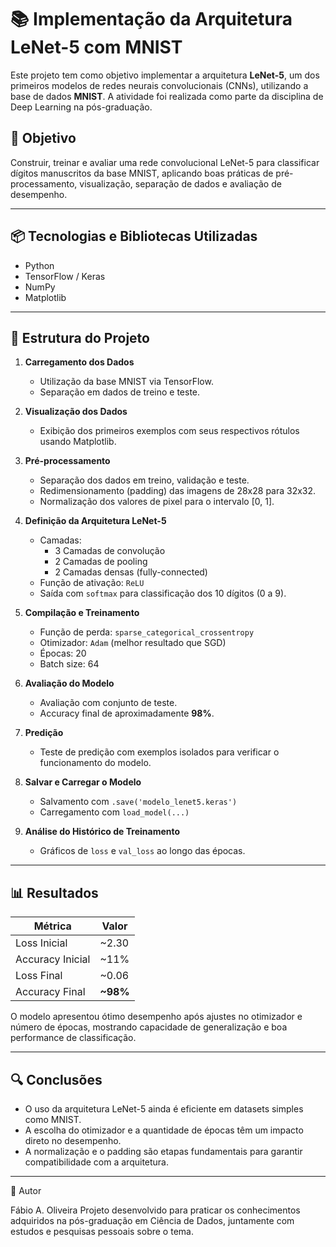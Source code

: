 # 📚 Implementação da Arquitetura LeNet-5 com MNIST

Este projeto tem como objetivo implementar a arquitetura **LeNet-5**, um dos primeiros modelos de redes neurais convolucionais (CNNs), utilizando a base de dados **MNIST**. A atividade foi realizada como parte da disciplina de Deep Learning na pós-graduação.

## 🧠 Objetivo

Construir, treinar e avaliar uma rede convolucional LeNet-5 para classificar dígitos manuscritos da base MNIST, aplicando boas práticas de pré-processamento, visualização, separação de dados e avaliação de desempenho.

---

## 📦 Tecnologias e Bibliotecas Utilizadas

- Python
- TensorFlow / Keras
- NumPy
- Matplotlib

---

## 📁 Estrutura do Projeto

1. **Carregamento dos Dados**
   - Utilização da base MNIST via TensorFlow.
   - Separação em dados de treino e teste.

2. **Visualização dos Dados**
   - Exibição dos primeiros exemplos com seus respectivos rótulos usando Matplotlib.

3. **Pré-processamento**
   - Separação dos dados em treino, validação e teste.
   - Redimensionamento (padding) das imagens de 28x28 para 32x32.
   - Normalização dos valores de pixel para o intervalo [0, 1].

4. **Definição da Arquitetura LeNet-5**
   - Camadas:
     - 3 Camadas de convolução
     - 2 Camadas de pooling
     - 2 Camadas densas (fully-connected)
   - Função de ativação: `ReLU`
   - Saída com `softmax` para classificação dos 10 dígitos (0 a 9).

5. **Compilação e Treinamento**
   - Função de perda: `sparse_categorical_crossentropy`
   - Otimizador: `Adam` (melhor resultado que SGD)
   - Épocas: 20
   - Batch size: 64

6. **Avaliação do Modelo**
   - Avaliação com conjunto de teste.
   - Accuracy final de aproximadamente **98%**.

7. **Predição**
   - Teste de predição com exemplos isolados para verificar o funcionamento do modelo.

8. **Salvar e Carregar o Modelo**
   - Salvamento com `.save('modelo_lenet5.keras')`
   - Carregamento com `load_model(...)`

9. **Análise do Histórico de Treinamento**
   - Gráficos de `loss` e `val_loss` ao longo das épocas.

---

## 📊 Resultados

| Métrica        | Valor           |
|----------------|-----------------|
| Loss Inicial   | ~2.30           |
| Accuracy Inicial | ~11%           |
| Loss Final     | ~0.06           |
| Accuracy Final | **~98%**        |

O modelo apresentou ótimo desempenho após ajustes no otimizador e número de épocas, mostrando capacidade de generalização e boa performance de classificação.

---

## 🔍 Conclusões

- O uso da arquitetura LeNet-5 ainda é eficiente em datasets simples como MNIST.
- A escolha do otimizador e a quantidade de épocas têm um impacto direto no desempenho.
- A normalização e o padding são etapas fundamentais para garantir compatibilidade com a arquitetura.

---
📌 Autor

Fábio A. Oliveira
Projeto desenvolvido para praticar os conhecimentos adquiridos na pós-graduação em Ciência de Dados, juntamente com estudos e pesquisas pessoais sobre o tema.

